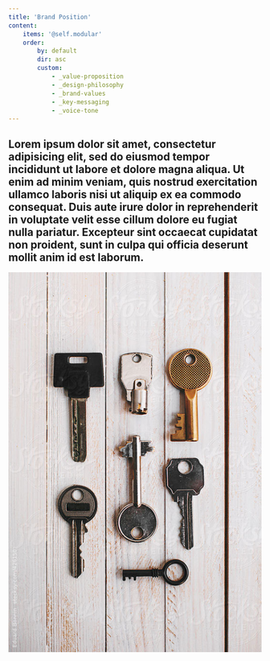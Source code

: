 ```yaml
---
title: 'Brand Position'
content:
    items: '@self.modular'
    order:
        by: default
        dir: asc
        custom:
            - _value-proposition
            - _design-philosophy
            - _brand-values
            - _key-messaging
            - _voice-tone
---
```


## Lorem ipsum dolor sit amet, consectetur adipisicing elit, sed do eiusmod tempor incididunt ut labore et dolore magna aliqua. Ut enim ad minim veniam, quis nostrud exercitation ullamco laboris nisi ut aliquip ex ea commodo consequat. Duis aute irure dolor in reprehenderit in voluptate velit esse cillum dolore eu fugiat nulla pariatur. Excepteur sint occaecat cupidatat non proident, sunt in culpa qui officia deserunt mollit anim id est laborum.

![](keys.jpg?grayscale)